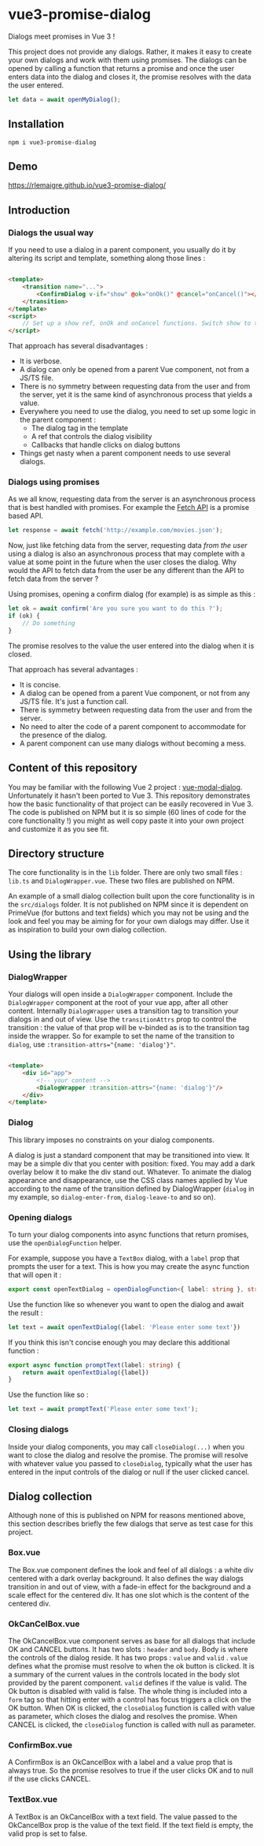 # vue3-promise-dialog

Dialogs meet promises in Vue 3 !

This project does not provide any dialogs. Rather, it makes it easy to create your own dialogs and work with them using
promises. The dialogs can be opened by calling a function that returns a promise and once the user enters data into the
dialog and closes it, the promise resolves with the data the user entered.

```typescript
let data = await openMyDialog();
```

## Installation

```
npm i vue3-promise-dialog
```

## Demo

https://rlemaigre.github.io/vue3-promise-dialog/

## Introduction

### Dialogs the usual way

If you need to use a dialog in a parent component, you usually do it by altering its script and template, something
along those lines :

```html

<template>
    <transition name="...">
        <ConfirmDialog v-if="show" @ok="onOk()" @cancel="onCancel()"></ConfirmDialog>
    </transition>
</template>
<script>
    // Set up a show ref, onOk and onCancel functions. Switch show to true to open the dialog.
</script>
```

That approach has several disadvantages :

* It is verbose.
* A dialog can only be opened from a parent Vue component, not from a JS/TS file.
* There is no symmetry between requesting data from the user and from the server, yet it is the same kind of
  asynchronous process that yields a value.
* Everywhere you need to use the dialog, you need to set up some logic in the parent component :
    * The dialog tag in the template
    * A ref that controls the dialog visibility
    * Callbacks that handle clicks on dialog buttons
* Things get nasty when a parent component needs to use several dialogs.

### Dialogs using promises

As we all know, requesting data from the server is an asynchronous process that is best handled with promises. For
example the [Fetch API](https://developer.mozilla.org/en-US/docs/Web/API/Fetch_API) is a promise based API.

```javascript
let response = await fetch('http://example.com/movies.json');
```

Now, just like fetching data from the server, requesting data _from the user_ using a dialog is also an asynchronous
process that may complete with a value at some point in the future when the user closes the dialog. Why would the API to
fetch data from the user be any different than the API to fetch data from the server ?

Using promises, opening a confirm dialog (for example) is as simple as this :

```javascript
let ok = await confirm('Are you sure you want to do this ?');
if (ok) {
    // Do something
}
```

The promise resolves to the value the user entered into the dialog when it is closed.

That approach has several advantages :

* It is concise.
* A dialog can be opened from a parent Vue component, or not from any JS/TS file. It's just a function call.
* There is symmetry between requesting data from the user and from the server.
* No need to alter the code of a parent component to accommodate for the presence of the dialog.
* A parent component can use many dialogs without becoming a mess.

## Content of this repository

You may be familiar with the following Vue 2 project : [vue-modal-dialog](https://github.com/hjkcai/vue-modal-dialogs).
Unfortunately it hasn't been ported to Vue 3. This repository demonstrates how the basic functionality of that project
can be easily recovered in Vue 3. The code is published on NPM but it is so simple (60 lines of code for the core
functionality !) you might as well copy paste it into your own project and customize it as you see fit.

## Directory structure

The core functionality is in the `lib` folder. There are only two small files : `lib.ts` and `DialogWrapper.vue`. These
two files are published on NPM.

An example of a small dialog collection built upon the core functionality is in the `src/dialogs` folder. It is not
published on NPM since it is dependent on PrimeVue (for buttons and text fields) which you may not be using and the look
and feel you may be aiming for for your own dialogs may differ. Use it as inspiration to build your own dialog
collection.

## Using the library

### DialogWrapper

Your dialogs will open inside a `DialogWrapper` component. Include the `DialogWrapper` component at the root of your vue
app, after all other content. Internally `DialogWrapper` uses a transition tag to transition your dialogs in and out of
view. Use the `transitionAttrs` prop to control the transition : the value of that prop will be v-binded as is to the
transition tag inside the wrapper. So for example to set the name of the transition to `dialog`,
use `:transition-attrs="{name: 'dialog'}"`.

```html

<template>
    <div id="app">
        <!-- your content -->
        <DialogWrapper :transition-attrs="{name: 'dialog'}"/>
    </div>
</template>
```

### Dialog

This library imposes no constraints on your dialog components.

A dialog is just a standard component that may be transitioned into view. It may be a simple div that you center with
position: fixed. You may add a dark overlay below it to make the div stand out. Whatever. To animate the dialog
appearance and disappearance, use the CSS class names applied by Vue according to the name of the transition defined by
DialogWrapper (`dialog` in my example, so `dialog-enter-from`, `dialog-leave-to` and so on).

### Opening dialogs

To turn your dialog components into async functions that return promises, use the `openDialogFunction` helper.

For example, suppose you have a `TextBox` dialog, with a `label` prop that prompts the user for a text. This is how you
may create the async function that will open it :

```typescript
export const openTextDialog = openDialogFunction<{ label: string }, string>(TextBox);
```

Use the function like so whenever you want to open the dialog and await the result :

```typescript
let text = await openTextDialog({label: 'Please enter some text'})
```

If you think this isn't concise enough you may declare this additional function :

```typescript
export async function promptText(label: string) {
    return await openTextDialog({label})
}
```

Use the function like so :

```typescript
let text = await promptText('Please enter some text');
```

### Closing dialogs

Inside your dialog components, you may call `closeDialog(...)` when you want to close the dialog and resolve the
promise. The promise will resolve with whatever value you passed to `closeDialog`, typically what the user has entered
in the input controls of the dialog or null if the user clicked cancel.

## Dialog collection

Although none of this is published on NPM for reasons mentioned above, this section describes briefly the few dialogs
that serve as test case for this project.

### Box.vue

The Box.vue component defines the look and feel of all dialogs : a white div centered with a dark overlay background. It
also defines the way dialogs transition in and out of view, with a fade-in effect for the background and a scale effect
for the centered div. It has one slot which is the content of the centered div.

### OkCanCelBox.vue

The OkCancelBox.vue component serves as base for all dialogs that include OK and CANCEL buttons. It has two
slots : `header` and `body`. Body is where the controls of the dialog reside. It has two props : `value` and `valid`
. `value` defines what the promise must resolve to when the ok button is clicked. It is a summary of the current values
in the controls located in the body slot provided by the parent component. `valid` defines if the value is valid. The Ok
button is disabled with valid is false. The whole thing is included into a `form` tag so that hitting enter with a
control has focus triggers a click on the OK button. When OK is clicked, the `closeDialog` function is called with value
as parameter, which closes the dialog and resolves the promise. When CANCEL is clicked, the `closeDialog` function is
called with null as parameter.

### ConfirmBox.vue

A ConfirmBox is an OkCancelBox with a label and a value prop that is always true. So the promise resolves to true if the
user clicks OK and to null if the use clicks CANCEL.

### TextBox.vue

A TextBox is an OkCancelBox with a text field. The value passed to the OkCancelBox prop is the value of the text field.
If the text field is empty, the valid prop is set to false.








